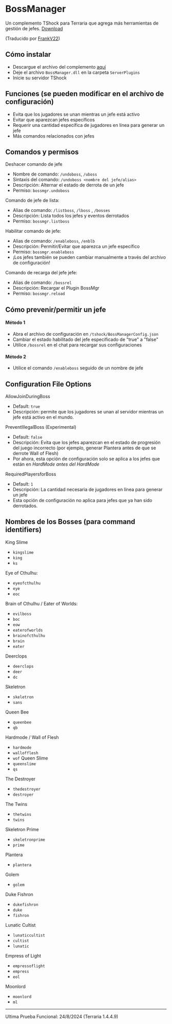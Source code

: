 
# BossManager
Un complemento TShock para Terraria que agrega más herramientas de gestión de jefes. [Download](https://github.com/Soof4/BossManager/releases/latest/download/BossManager.dll)

(Traducido por [FrankV22](https://github.com/itsFrankV22))

## Cómo instalar
- Descargue el archivo del complemento [aquí](https://github.com/Soof4/BossManager/releases/latest/download/BossManager.dll)
- Deje el archivo `BossManager.dll` en la carpeta `ServerPlugins`
- Inicie su servidor TShock

## Funciones (se pueden modificar en el archivo de configuración)
- Evita que los jugadores se unan mientras un jefe está activo
- Evitar que aparezcan jefes específicos
- Requerir una cantidad específica de jugadores en línea para generar un jefe
- Más comandos relacionados con jefes

## Comandos y permisos 
Deshacer comando de jefe
- Nombre ​​de comando: ` /undoboss `, ` /uboss `
- Sintaxis del comando: ` /undoboss <nombre del jefe/alias> `
- Descripción: Alternar el estado de derrota de un jefe
- Permiso: ` bossmgr.undoboss `

Comando de jefe de lista: 
- Alias ​​de comando: ` /listboss `, ` /lboss ` , ` /bosses `
- Descripción: Lista todos los jefes y eventos derrotados
- Permiso: ` bossmgr.listboss `

Habilitar comando de jefe: 
- Alias ​​de comando: ` /enableboss `, ` /enblb ` 
- Descripción: Permitir/Evitar que aparezca un jefe específico
- Permiso: ` bossmgr.enableboss `
- ¡Los jefes también se pueden cambiar manualmente a través del archivo de configuración!

Comando de recarga del jefe jefe: 
- Alias ​​de comando: ` /bossrel `
- Descripción: Recargar el Plugin BossMgr
- Permiso: ` bossmgr.reload `

## Cómo prevenir/permitir un jefe
#### Método 1
- Abra el archivo de configuración en `/tshock/BossManagerConfig.json`
- Cambiar el estado habilitado del jefe especificado de "true" a "false"
- Utilice ` /bossrel ` en el chat para recargar sus configuraciones 
#### Método 2
- Utilice el comando ` /enableboss ` seguido de un nombre de jefe

## Configuration File Options

AllowJoinDuringBoss
- Default: ` true `
- Descripción: permite que los jugadores se unan al servidor mientras un jefe está activo en el mundo.

PreventIllegalBoss (Experimental)
- Default: ` false `
- Descripción: Evita que los jefes aparezcan en el estado de progresión del juego incorrecto (por ejemplo, generar Plantera antes de que se derrote Wall of Flesh)
- Por ahora, esta opción de configuración solo se aplica a los jefes que están en *HardMode antes del HardMode*

RequiredPlayersforBoss
- Default: ` 1 `
- Descripción: La cantidad necesaria de jugadores en línea para generar un jefe
- Esta opción de configuración no aplica para jefes que ya han sido derrotados.

## Nombres de los Bosses (para command identifiers)

King Slime
- ` kingslime `
- ` king `
- ` ks `

Eye of Cthulhu: 
- ` eyeofcthulhu `
- ` eye `
- ` eoc `

Brain of Cthulhu / Eater of Worlds:
- ` evilboss `
- ` boc `
- ` eow `
- ` eaterofworlds `
- ` brainofcthulhu `
- ` brain `
- ` eater `

Deerclops
- ` deerclops `
- ` deer `
- ` dc `

Skeletron
- ` skeletron `
- ` sans `

Queen Bee
- ` queenbee `
- ` qb `

Hardmode / Wall of Flesh
- ` hardmode `
- ` wallofflesh `
- ` wof `
Queen Slime
- ` queenslime `
- ` qs `

The Destroyer
- ` thedestroyer `
- ` destroyer `

The Twins
- ` thetwins `
- ` twins `

Skeletron Prime
- ` skeletronprime `
- ` prime `

Plantera
- ` plantera `

Golem
- ` golem `

Duke Fishron
- ` dukefishron `
- ` duke `
- ` fishron `

Lunatic Cultist
- ` lunaticcultist `
- ` cultist `
- ` lunatic `

Empress of Light
- ` empressoflight `
- ` empress `
- ` eol `

Moonlord
- ` moonlord `
- ` ml `

----

Ultima Prueba Funcional: 24/8/2024 (Terraria 1.4.4.9)
